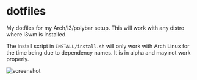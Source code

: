 # dotfiles
My dotfiles for my Arch/i3/polybar setup. This will work with any distro where i3wm is installed.

The install script in `INSTALL/install.sh` will only work with Arch Linux for the time being due to dependency names. It is in alpha and may not work properly.

![screenshot](https://i.imgur.com/ywdRJcF.png)
